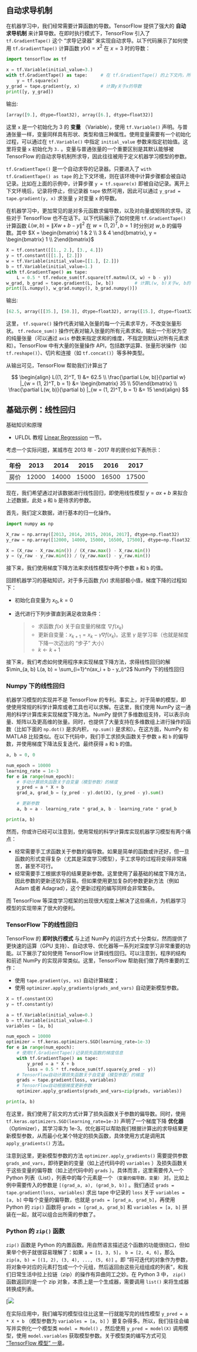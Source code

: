## 自动求导机制 

在机器学习中，我们经常需要计算函数的导数。TensorFlow 提供了强大的 **自动求导机制** 来计算导数。在即时执行模式下，TensorFlow 引入了 `tf.GradientTape()` 这个 “求导记录器” 来实现自动求导。以下代码展示了如何使用 `tf.GradientTape()` 计算函数  $y(x) = x^2$  在 $x = 3$ 时的导数：

```python
import tensorflow as tf

x = tf.Variable(initial_value=3.)
with tf.GradientTape() as tape:     # 在 tf.GradientTape() 的上下文内，所有计算步骤都会被记录以用于求导
    y = tf.square(x)
y_grad = tape.gradient(y, x)        # 计算y关于x的导数
print([y, y_grad])
```

输出:

```python
[array([9.], dtype=float32), array([6.], dtype=float32)]
```

这里 `x` 是一个初始化为 3 的 **变量** （Variable），使用 `tf.Variable()` 声明。与普通张量一样，变量同样具有形状、类型和值三种属性。使用变量需要有一个初始化过程，可以通过在 `tf.Variable()` 中指定 `initial_value` 参数来指定初始值。这里将变量 `x` 初始化为 `3.` 。变量与普通张量的一个重要区别是其默认能够被 TensorFlow 的自动求导机制所求导，因此往往被用于定义机器学习模型的参数。

`tf.GradientTape()` 是一个自动求导的记录器。只要进入了 `with tf.GradientTape() as tape` 的上下文环境，则在该环境中计算步骤都会被自动记录。比如在上面的示例中，计算步骤 `y = tf.square(x)` 即被自动记录。离开上下文环境后，记录将停止，但记录器 `tape` 依然可用，因此可以通过 `y_grad = tape.gradient(y, x)` 求张量 `y` 对变量 `x` 的导数。

在机器学习中，更加常见的是对多元函数求偏导数，以及对向量或矩阵的求导。这些对于 TensorFlow 也不在话下。以下代码展示了如何使用 `tf.GradientTape()` 计算函数 $L(w, b)= \|Xw + b - y\|^2$ 在  $w = (1, 2)^T, b = 1$ 时分别对   $w, b$ 的偏导数。其中 $X = \begin{bmatrix} 1 & 2 \\ 3 & 4 \end{bmatrix},  y = \begin{bmatrix} 1 \\ 2\end{bmatrix}$

```python
X = tf.constant([[1., 2.], [3., 4.]])
y = tf.constant([[1.], [2.]])
w = tf.Variable(initial_value=[[1.], [2.]])
b = tf.Variable(initial_value=1.)
with tf.GradientTape() as tape:
    L = 0.5 * tf.reduce_sum(tf.square(tf.matmul(X, w) + b - y))
w_grad, b_grad = tape.gradient(L, [w, b])        # 计算L(w, b)关于w, b的偏导数
print([L.numpy(), w_grad.numpy(), b_grad.numpy()])
```

输出:

```python
[62.5, array([[35.], [50.]], dtype=float32), array([15.], dtype=float32)]
```

这里， `tf.square()` 操作代表对输入张量的每一个元素求平方，不改变张量形状。 `tf.reduce_sum()` 操作代表对输入张量的所有元素求和，输出一个形状为空的纯量张量（可以通过 `axis` 参数来指定求和的维度，不指定则默认对所有元素求和）。TensorFlow 中有大量的张量操作 API，包括数学运算、张量形状操作（如 `tf.reshape()`）、切片和连接（如 `tf.concat()`）等多种类型。

从输出可见，TensorFlow 帮助我们计算出了


$$
\begin{align}
L((1, 2)^T, 1) &= 62.5  \\
\frac{\partial L(w, b)}{\partial w} |_{w = (1, 2)^T, b = 1} &= \begin{bmatrix} 35 \\ 50\end{bmatrix}  \\
\frac{\partial L(w, b)}{\partial b} |_{w = (1, 2)^T, b = 1} &= 15
\end{align}
$$


## 基础示例：线性回归 

基础知识和原理

- UFLDL 教程 [Linear Regression](http://ufldl.stanford.edu/tutorial/supervised/LinearRegression/) 一节。

考虑一个实际问题，某城市在 2013 年 - 2017 年的房价如下表所示：

| 年份 | 2013  | 2014  | 2015  | 2016  | 2017  |
| ---- | ----- | ----- | ----- | ----- | ----- |
| 房价 | 12000 | 14000 | 15000 | 16500 | 17500 |

现在，我们希望通过对该数据进行线性回归，即使用线性模型 $y = ax + b$ 来拟合上述数据，此处 `a` 和 `b` 是待求的参数。

首先，我们定义数据，进行基本的归一化操作。

```python
import numpy as np

X_raw = np.array([2013, 2014, 2015, 2016, 2017], dtype=np.float32)
y_raw = np.array([12000, 14000, 15000, 16500, 17500], dtype=np.float32)

X = (X_raw - X_raw.min()) / (X_raw.max() - X_raw.min())
y = (y_raw - y_raw.min()) / (y_raw.max() - y_raw.min())
```

接下来，我们使用梯度下降方法来求线性模型中两个参数 `a` 和 `b` 的值。

回顾机器学习的基础知识，对于多元函数 $f(x)$ 求局部极小值，梯度下降的过程如下：

- 初始化自变量为  $x_0, k=0$ 

- 迭代进行下列步骤直到满足收敛条件：

  > - 求函数 $f(x)$ 关于自变量的梯度 $\nabla f(x_k)$ 
  > - 更新自变量：$x_{k+1} = x_{k} - \gamma \nabla f(x_k)$。这里  $\gamma$ 是学习率（也就是梯度下降一次迈出的 “步子” 大小）
  > - $k \leftarrow k+1$

接下来，我们考虑如何使用程序来实现梯度下降方法，求得线性回归的解 $\min_{a, b} L(a, b) = \sum_{i=1}^n(ax_i + b - y_i)^2$ NumPy 下的线性回归 

### Numpy 下的线性回归

机器学习模型的实现并不是 TensorFlow 的专利。事实上，对于简单的模型，即使使用常规的科学计算库或者工具也可以求解。在这里，我们使用 NumPy 这一通用的科学计算库来实现梯度下降方法。NumPy 提供了多维数组支持，可以表示向量、矩阵以及更高维的张量。同时，也提供了大量支持在多维数组上进行操作的函数（比如下面的 `np.dot()` 是求内积， `np.sum()` 是求和）。在这方面，NumPy 和 MATLAB 比较类似。在以下代码中，我们手工求损失函数关于参数 `a` 和 `b` 的偏导数，并使用梯度下降法反复迭代，最终获得 `a` 和 `b` 的值。

```python
a, b = 0, 0

num_epoch = 10000
learning_rate = 1e-3
for e in range(num_epoch):
    # 手动计算损失函数关于自变量（模型参数）的梯度
    y_pred = a * X + b
    grad_a, grad_b = (y_pred - y).dot(X), (y_pred - y).sum()

    # 更新参数
    a, b = a - learning_rate * grad_a, b - learning_rate * grad_b

print(a, b)
```

然而，你或许已经可以注意到，使用常规的科学计算库实现机器学习模型有两个痛点：

- 经常需要手工求函数关于参数的偏导数。如果是简单的函数或许还好，但一旦函数的形式变得复杂（尤其是深度学习模型），手工求导的过程将变得非常痛苦，甚至不可行。
- 经常需要手工根据求导的结果更新参数。这里使用了最基础的梯度下降方法，因此参数的更新还较为容易。但如果使用更加复杂的参数更新方法（例如 Adam 或者 Adagrad），这个更新过程的编写同样会非常繁杂。

而 TensorFlow 等深度学习框架的出现很大程度上解决了这些痛点，为机器学习模型的实现带来了很大的便利。

### TensorFlow 下的线性回归 

TensorFlow 的 **即时执行模式** 与上述 NumPy 的运行方式十分类似，然而提供了更快速的运算（GPU 支持）、自动求导、优化器等一系列对深度学习非常重要的功能。以下展示了如何使用 TensorFlow 计算线性回归。可以注意到，程序的结构和前述 NumPy 的实现非常类似。这里，TensorFlow 帮助我们做了两件重要的工作：

- 使用 `tape.gradient(ys, xs)` 自动计算梯度；
- 使用 `optimizer.apply_gradients(grads_and_vars)` 自动更新模型参数。

```python
X = tf.constant(X)
y = tf.constant(y)

a = tf.Variable(initial_value=0.)
b = tf.Variable(initial_value=0.)
variables = [a, b]

num_epoch = 10000
optimizer = tf.keras.optimizers.SGD(learning_rate=1e-3)
for e in range(num_epoch):
    # 使用tf.GradientTape()记录损失函数的梯度信息
    with tf.GradientTape() as tape:
        y_pred = a * X + b
        loss = 0.5 * tf.reduce_sum(tf.square(y_pred - y))
    # TensorFlow自动计算损失函数关于自变量（模型参数）的梯度
    grads = tape.gradient(loss, variables)
    # TensorFlow自动根据梯度更新参数
    optimizer.apply_gradients(grads_and_vars=zip(grads, variables))

print(a, b)
```

在这里，我们使用了前文的方式计算了损失函数关于参数的偏导数。同时，使用`tf.keras.optimizers.SGD(learning_rate=1e-3)` 声明了一个梯度下降 **优化器** （Optimizer），其学习率为 1e-3。优化器可以帮助我们根据计算出的求导结果更新模型参数，从而最小化某个特定的损失函数，具体使用方式是调用其 `apply_gradients()` 方法。

注意到这里，更新模型参数的方法 `optimizer.apply_gradients()` 需要提供参数 `grads_and_vars`，即待更新的变量（如上述代码中的 `variables` ）及损失函数关于这些变量的偏导数（如上述代码中的 `grads` ）。具体而言，这里需要传入一个 Python 列表（List），列表中的每个元素是一个 `（变量的偏导数，变量）` 对。比如上例中需要传入的参数是 `[(grad_a, a), (grad_b, b)]` 。我们通过 `grads = tape.gradient(loss, variables)` 求出 tape 中记录的 `loss` 关于 `variables = [a, b]` 中每个变量的偏导数，也就是 `grads = [grad_a, grad_b]`，再使用 Python 的 `zip()` 函数将 `grads = [grad_a, grad_b]` 和 `variables = [a, b]` 拼装在一起，就可以组合出所需的参数了。

### Python 的 `zip()` 函数

`zip()` 函数是 Python 的内置函数。用自然语言描述这个函数的功能很绕口，但如果举个例子就很容易理解了：如果 `a = [1, 3, 5]`， `b = [2, 4, 6]`，那么 `zip(a, b) = [(1, 2), (3, 4), ..., (5, 6)]` 。即 “将可迭代的对象作为参数，将对象中对应的元素打包成一个个元组，然后返回由这些元组组成的列表”，和我们日常生活中拉上拉链（zip）的操作有异曲同工之妙。在 Python 3 中， `zip()` 函数返回的是一个 zip 对象，本质上是一个生成器，需要调用 `list()` 来将生成器转换成列表。

[![](https://freeshow.oss-cn-beijing.aliyuncs.com/blog/zip.jpg)

在实际应用中，我们编写的模型往往比这里一行就能写完的线性模型 `y_pred = a * X + b` （模型参数为 `variables = [a, b]` ）要复杂得多。所以，我们往往会编写并实例化一个模型类 `model = Model()` ，然后使用 `y_pred = model(X)` 调用模型，使用 `model.variables` 获取模型参数。关于模型类的编写方式可见 [“TensorFlow 模型” 一章](https://tf.wiki/zh/basic/models.html)。

